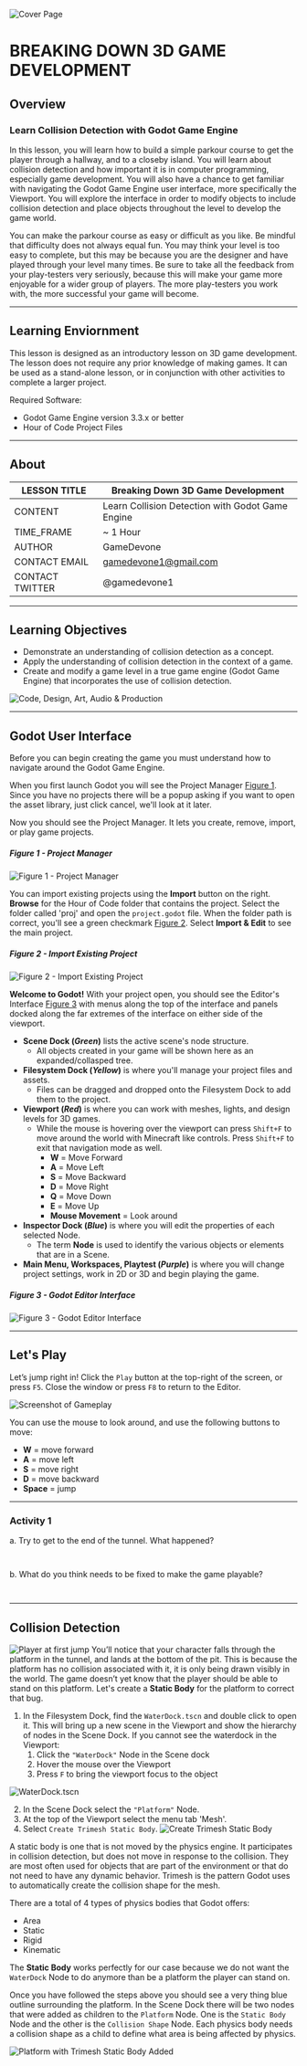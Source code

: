 ![Cover Page](Figures/default.png)
# BREAKING DOWN 3D GAME DEVELOPMENT
## Overview
### Learn Collision Detection with Godot Game Engine
In this lesson, you will learn how to build a simple parkour course to get the player through a hallway, and to a closeby island. You will learn about collision detection and how important it is in computer programming, especially game development. You will also have a chance to get familiar with navigating the Godot Game Engine user interface, more specifically the Viewport. You will explore the interface in order to modify objects to include collision detection and place objects throughout the level to develop the game world.

You can make the parkour course as easy or difficult as you like. Be mindful that difficulty does not always equal fun. You may think your level is too easy to complete, but this may be because you are the designer and have played through your level many times. Be sure to take all the feedback from your play-testers very seriously, because this will make your game more enjoyable for a wider group of players. The more play-testers you work with, the more successful your game will become.

---
## Learning Enviornment
This lesson is designed as an introductory lesson on 3D game development. The lesson does not require any prior knowledge of making games. It can be used as a stand-alone lesson, or in conjunction with other activities to complete a larger project.

Required Software:
 - Godot Game Engine version 3.3.x or better
 - Hour of Code Project Files

---
## About
| LESSON TITLE    | Breaking Down 3D Game Development                |
|-----------------|--------------------------------------------------|
| CONTENT         | Learn Collision Detection with Godot Game Engine |
| TIME_FRAME      |    ~ 1 Hour                                      |
| AUTHOR          | GameDevone                                       |
| CONTACT EMAIL   | gamedevone1@gmail.com                            |
| CONTACT TWITTER | @gamedevone1                                     |

---
## Learning Objectives
 - Demonstrate an understanding of collision detection as a concept.
 - Apply the understanding of collision detection in the context of a game.
 - Create and modify a game level in a true game engine (Godot Game Engine) that incorporates the use of collision detection.

![Code, Design, Art, Audio & Production](Figures/default.png)

---
## Godot User Interface
Before you can begin creating the game you must understand how to navigate around the Godot Game Engine.

When you first launch Godot you will see the Project Manager [Figure 1](#figure-1---project-manager). Since you have no projects there will be a popup asking if you want to open the asset library, just click cancel, we'll look at it later. 

Now you should see the Project Manager. It lets you create, remove, import, or play game projects.

##### *Figure 1 - Project Manager*
![Figure 1 - Project Manager](Figures/Figure1.png)

You can import existing projects using the **Import** button on the right. **Browse** for the Hour of Code folder that contains the project. Select the folder called 'proj' and open the `project.godot` file. When the folder path is correct, you'll see a green checkmark [Figure 2](#figure-2---import-existing-project). Select **Import & Edit** to see the main project.

##### *Figure 2 - Import Existing Project*
![Figure 2 - Import Existing Project](Figures/Figure2.png)

**Welcome to Godot!** With your project open, you should see the Editor's Interface [Figure 3](#figure-3---godot-editor-interface) with menus along the top of the interface and panels docked along the far extremes of the interface on either side of the viewport.
 - **Scene Dock (*Green*)** lists the active scene's node structure.
   - All objects created in your game will be shown here as an expanded/collasped tree.
 - **Filesystem Dock (*Yellow*)**  is where you'll manage your project files and assets. 
   - Files can be dragged and dropped onto the Filesystem Dock to add them to the project.
 - **Viewport (*Red*)** is where you can work with meshes, lights, and design levels for 3D games.
   - While the mouse is hovering over the viewport can press `Shift+F` to move around the world with Minecraft like controls. Press `Shift+F` to exit that navigation mode as well.
     - **W** = Move Forward
     - **A** = Move Left
     - **S** = Move Backward
     - **D** = Move Right
     - **Q** = Move Down
     - **E** = Move Up
     - **Mouse Movement**  = Look around 
 - **Inspector Dock (*Blue*)** is where you will edit the properties of each selected Node.
   - The term **Node** is used to identify the various objects or elements that are in a Scene.
 - **Main Menu, Workspaces, Playtest (*Purple*)** is where you will change project settings, work in 2D or 3D and begin playing the game. 

##### *Figure 3 - Godot Editor Interface*
![Figure 3 - Godot Editor Interface](Figures/Figure3.png)

---
## Let's Play
Let’s jump right in! Click the `Play` button at the top-right of the screen, or press `F5`. Close the window or press `F8` to return to the Editor.

![Screenshot of Gameplay](Figures/default.png)

You can use the mouse to look around, and use the following buttons to move:
 - **W** = move forward
 - **A** = move left
 - **S** = move right
 - **D** = move backward
 - **Space** = jump

---
### Activity 1
a. Try to get to the end of the tunnel. What happened?
```


```
b. What do you think needs to be fixed to make the game playable?
```


```

---
## Collision Detection
![Player at first jump](Figures/default.png)
You’ll notice that your character falls through the platform in the tunnel, and lands at the bottom of the pit. This is because the platform has no collision associated with it, it is only being drawn visibly in the world. The game doesn’t yet know that the player should be able to stand on this platform. Let's create a **Static Body** for the platform to correct that bug.

1. In the Filesystem Dock, find the `WaterDock.tscn` and double click to open it. This will bring up a new scene in the Viewport and show the hierarchy of nodes in the Scene Dock. If you cannot see the waterdock in the Viewport:
   1.  Click the `"WaterDock"` Node in the Scene dock
   2.  Hover the mouse over the Viewport 
   3.  Press `F` to bring the viewport focus to the object

![WaterDock.tscn](Figures/default.png)

2. In the Scene Dock select the `"Platform"` Node.
3. At the top of the Viewport select the menu tab 'Mesh'.
4. Select `Create Trimesh Static Body`.
![Create Trimesh Static Body](Figures/default.png)

A static body is one that is not moved by the physics engine. It participates in collision detection, but does not move in response to the collision. They are most often used for objects that are part of the environment or that do not need to have any dynamic behavior. Trimesh is the pattern Godot uses to automatically create the collision shape for the mesh.

There are a total of 4 types of physics bodies that Godot offers:
 - Area
 - Static
 - Rigid
 - Kinematic

The **Static Body** works perfectly for our case because we do not want the `WaterDock` Node to do anymore than be a platform the player can stand on.

Once you have followed the steps above you should see a very thing blue outline surrounding the platform. In the Scene Dock there will be two nodes that were added as children to the `Platform` Node. One is the `Static Body` Node and the other is the `Collision Shape` Node. Each physics body needs a collision shape as a child to define what area is being affected by physics.

![Platform with Trimesh Static Body Added](Figures/default.png)




